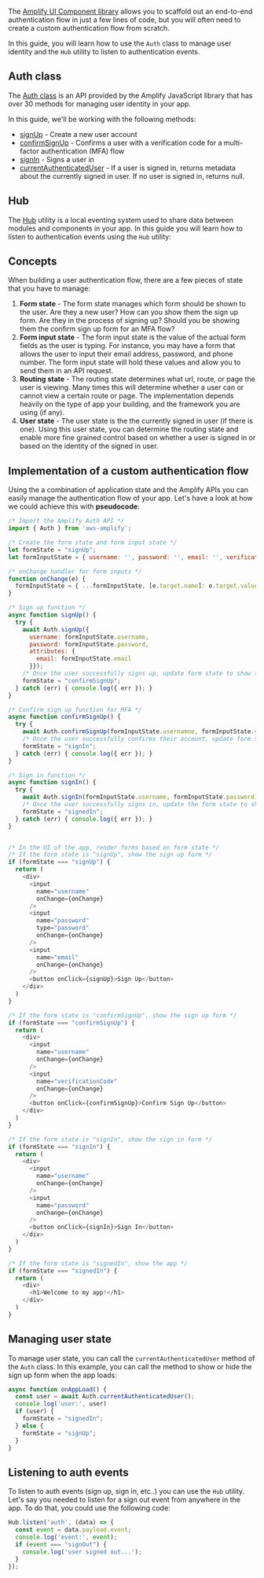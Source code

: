 The [Amplify UI Component library](~/ui/auth/authenticator.md) allows you to scaffold out an end-to-end authentication flow in just a few lines of code, but you will often need to create a custom authentication flow from scratch.

In this guide, you will learn how to use the `Auth` class to manage user identity and the `Hub` utility to listen to authentication events.

## Auth class

The [Auth class](https://aws-amplify.github.io/amplify-js/api/classes/authclass.html) is an API provided by the Amplify JavaScript library that has over 30 methods for managing user identity in your app.

In this guide, we'll be working with the following methods:

- [signUp](https://aws-amplify.github.io/amplify-js/api/classes/authclass.html#signup) - Create a new user account
- [confirmSignUp](https://aws-amplify.github.io/amplify-js/api/classes/authclass.html#confirmsignup) - Confirms a user with a verification code for a multi-factor authentication (MFA) flow
- [signIn](https://aws-amplify.github.io/amplify-js/api/classes/authclass.html#signin) - Signs a user in
- [currentAuthenticatedUser](https://aws-amplify.github.io/amplify-js/api/classes/authclass.html#currentauthenticateduser) - If a user is signed in, returns metadata about the currently signed in user. If no user is signed in, returns null.

## Hub

The [Hub](~/lib/utilities/hub.md) utility is a local eventing system used to share data between modules and components in your app. In this guide you will learn how to listen to authentication events using the `Hub` utility:

## Concepts

When building a user authentication flow, there are a few pieces of state that you have to manage:

1. __Form state__ - The form state manages which form should be shown to the user. Are they a new user? How can you show them the sign up form. Are they in the process of signing up? Should you be showing them the confirm sign up form for an MFA flow?
2. __Form input state__ - The form input state is the value of the actual form fields as the user is typing. For instance, you may have a form that allows the user to input their email address, password, and phone number. The form input state will hold these values and allow you to send them in an API request.
3. __Routing state__ - The routing state determines what url, route, or page the user is viewing. Many times this will determine whether a user can or cannot view a certain route or page. The implementation depends heavily on the type of app your building, and the framework you are using (if any).
4. __User state__ - The user state is the the currently signed in user (if there is one). Using this user state, you can determine the routing state and enable more fine grained control based on whether a user is signed in or based on the identity of the signed in user.

<!-- This guide will cover strategies for handling __form state__, __form input state__, and __user state__ but will not be covering routing state as this is very dependent on the framework. -->

## Implementation of a custom authentication flow

Using the a combination of application state and the Amplify APIs you can easily manage the authentication flow of your app. Let's have a look at how we could achieve this with __pseudocode__:

```javascript
/* Import the Amplify Auth API */
import { Auth } from 'aws-amplify';

/* Create the form state and form input state */
let formState = "signUp";
let formInputState = { username: '', password: '', email: '', verificationCode: '' };

/* onChange handler for form inputs */
function onChange(e) {
  formInputState = { ...formInputState, [e.target.name]: e.target.value };
}

/* Sign up function */
async function signUp() {
  try {
    await Auth.signUp({
      username: formInputState.username,
      password: formInputState.password,
      attributes: {
        email: formInputState.email
      }});
    /* Once the user successfully signs up, update form state to show the confirm sign up form for MFA */
    formState = "confirmSignUp";
  } catch (err) { console.log({ err }); }
}

/* Confirm sign up function for MFA */
async function confirmSignUp() {
  try {
    await Auth.confirmSignUp(formInputState.usernamne, formInputState.verificationCode);
    /* Once the user successfully confirms their account, update form state to show the sign in form*/
    formState = "signIn";
  } catch (err) { console.log({ err }); }
}

/* Sign in function */
async function signIn() {
  try {
    await Auth.signIn(formInputState.username, formInputState.password);
    /* Once the user successfully signs in, update the form state to show the signed in state */
    formState = "signedIn";
  } catch (err) { console.log({ err }); }
}


/* In the UI of the app, render forms based on form state */
/* If the form state is "signUp", show the sign up form */
if (formState === "signUp") {
  return (
    <div>
      <input
        name="username"
        onChange={onChange}
      />
      <input
        name="password"
        type="password"
        onChange={onChange}
      />
      <input
        name="email"
        onChange={onChange}
      />
      <button onClick={signUp}>Sign Up</button>
    </div>
  )
}

/* If the form state is "confirmSignUp", show the sign up form */
if (formState === "confirmSignUp") {
  return (
    <div>
      <input
        name="username"
        onChange={onChange}
      />
      <input
        name="verificationCode"
        onChange={onChange}
      />
      <button onClick={confirmSignUp}>Confirm Sign Up</button>
    </div>
  )
}

/* If the form state is "signIn", show the sign in form */
if (formState === "signIn") {
  return (
    <div>
      <input
        name="username"
        onChange={onChange}
      />
      <input
        name="password"
        onChange={onChange}
      />
      <button onClick={signIn}>Sign In</button>
    </div>
  )
}

/* If the form state is "signedIn", show the app */
if (formState === "signedIn") {
  return (
    <div>
      <h1>Welcome to my app!</h1>
    </div>
  )
}
```

## Managing user state

To manage user state, you can call the `currentAuthenticatedUser` method of the `Auth` class. In this example, you can call the method to show or hide the sign up form when the app loads:

```javascript
async function onAppLoad() {
  const user = await Auth.currentAuthenticatedUser();
  console.log('user:', user)
  if (user) {
    formState = "signedIn";
  } else {
    formState = "signUp";
  }
}
```

## Listening to auth events

To listen to auth events (sign up, sign in, etc..) you can use the `Hub` utility. Let's say you needed to listen for a sign out event from anywhere in the app. To do that, you could use the following code:

```javascript
Hub.listen('auth', (data) => {
  const event = data.payload.event;
  console.log('event:', event);
  if (event === "signOut") {
    console.log('user signed out...');
  }
});
```
